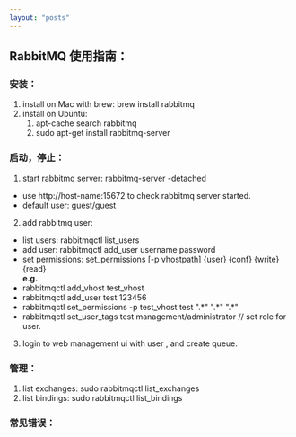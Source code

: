 ```yaml
---
layout: "posts"
---
```


## RabbitMQ 使用指南：

### 安装：  
1. install on Mac with brew: brew install rabbitmq  
2. install on Ubuntu:  
    1. apt-cache search rabbitmq  
    2. sudo apt-get install rabbitmq-server  

### 启动，停止：  
1. start rabbitmq server:  rabbitmq-server -detached  
  * use http://host-name:15672 to check rabbitmq server started.  
  * default user: guest/guest  
2. add rabbitmq user:  
  - list users: rabbitmqctl list_users  
  - add user: rabbitmqctl add_user username password   
  - set permissions: set_permissions [-p vhostpath] {user} {conf} {write} {read}  
  __e.g.__  
  - rabbitmqctl add_vhost test_vhost  
  - rabbitmqctl add_user test 123456  
  - rabbitmqctl set_permissions -p test_vhost test ".\*" ".\*" ".\*"   
  - rabbitmqctl set_user_tags test management/administrator  // set role for user.  
3. login to web management ui with user , and create queue.

### 管理：
1. list exchanges:
    sudo rabbitmqctl list_exchanges  
2. list bindings:
    sudo rabbitmqctl list_bindings  

### 常见错误：





